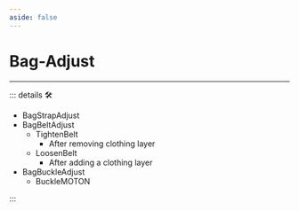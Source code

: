 ```yaml
---
aside: false
---
```

# Bag-Adjust

---

<!-- =================================================== -->
<!-- =================================================== -->
<!-- =================================================== -->
<!-- =================================================== -->
<!-- =================================================== -->
::: details 🛠

- BagStrapAdjust
- BagBeltAdjust
    - TightenBelt
        - After removing clothing layer
    - LoosenBelt
        - After adding a clothing layer
- BagBuckleAdjust
    - BuckleMOTON

:::
